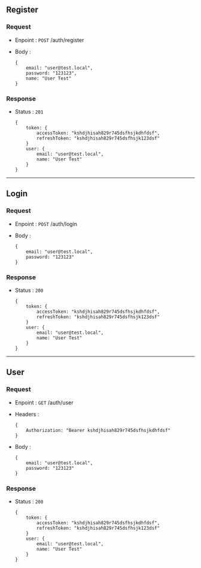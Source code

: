 ## Register

### Request
- Enpoint : `POST` /auth/register
- Body : 

    ```
    {
        email: "user@test.local",
        password: "123123",
        name: "User Test"
    }
    ```

### Response
- Status : `201`

    ```
    {
        token: {
            accessToken: "kshdjhisah829r745dsfhsjkdhfdsf",
            refreshToken: "kshdjhisah829r745dsfhsjk123dsf"
        } 
        user: {
            email: "user@test.local",
            name: "User Test"
        }
    }
    ```

---

## Login

### Request
- Enpoint : `POST` /auth/login
- Body : 

    ```
    {
        email: "user@test.local",
        password: "123123"
    }
    ```

### Response
- Status : `200`

    ```
    {
        token: {
            accessToken: "kshdjhisah829r745dsfhsjkdhfdsf",
            refreshToken: "kshdjhisah829r745dsfhsjk123dsf"
        } 
        user: {
            email: "user@test.local",
            name: "User Test"
        }
    }
    ```

---


## User

### Request
- Enpoint : `GET` /auth/user
- Headers :
    ```
    {
        Authorization: "Bearer kshdjhisah829r745dsfhsjkdhfdsf"
    }
    ```
- Body : 

    ```
    {
        email: "user@test.local",
        password: "123123"
    }
    ```

### Response
- Status : `200`

    ```
    {
        token: {
            accessToken: "kshdjhisah829r745dsfhsjkdhfdsf",
            refreshToken: "kshdjhisah829r745dsfhsjk123dsf"
        } 
        user: {
            email: "user@test.local",
            name: "User Test"
        }
    }
    ```